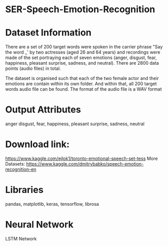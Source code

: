 # SER-Speech-Emotion-Recognition

# Dataset Information
There are a set of 200 target words were spoken in the carrier phrase "Say the word _' by two actresses (aged 26 and 64 years) and recordings were made of the set portraying each of seven emotions (anger, disgust, fear, happiness, pleasant surprise, sadness, and neutral). There are 2800 data points (audio files) in total.

The dataset is organised such that each of the two female actor and their emotions are contain within its own folder. And within that, all 200 target words audio file can be found. The format of the audio file is a WAV format

# Output Attributes
anger
disgust,
fear,
happiness,
pleasant surprise,
sadness,
neutral

# Download link:
https://www.kaggle.com/ejlok1/toronto-emotional-speech-set-tess More Datasets: https://www.kaggle.com/dmitrybabko/speech-emotion-recognition-en

# Libraries
pandas,
matplotlib,
keras,
tensorflow,
librosa

# Neural Network
LSTM Network
